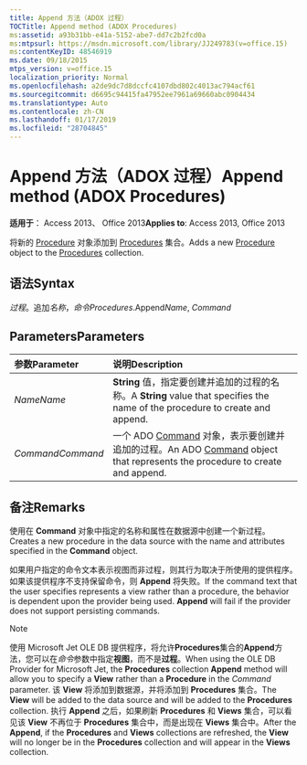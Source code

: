 ```yaml
---
title: Append 方法（ADOX 过程）
TOCTitle: Append method (ADOX Procedures)
ms:assetid: a93b31bb-e41a-5152-abe7-dd7c2b2fcd0a
ms:mtpsurl: https://msdn.microsoft.com/library/JJ249783(v=office.15)
ms:contentKeyID: 48546919
ms.date: 09/18/2015
mtps_version: v=office.15
localization_priority: Normal
ms.openlocfilehash: a2de9dc7d8dccfc4107dbd802c4013ac794acf61
ms.sourcegitcommit: d6695c94415fa47952ee7961a69660abc0904434
ms.translationtype: Auto
ms.contentlocale: zh-CN
ms.lasthandoff: 01/17/2019
ms.locfileid: "28704845"
---
```

# <a name="append-method-adox-procedures"></a><span data-ttu-id="a5147-102">Append 方法（ADOX 过程）</span><span class="sxs-lookup"><span data-stu-id="a5147-102">Append method (ADOX Procedures)</span></span>

<span data-ttu-id="a5147-103">**适用于**： Access 2013、 Office 2013</span><span class="sxs-lookup"><span data-stu-id="a5147-103">**Applies to**: Access 2013, Office 2013</span></span>

<span data-ttu-id="a5147-104">将新的 [Procedure](procedure-object-adox.md) 对象添加到 [Procedures](procedures-collection-adox.md) 集合。</span><span class="sxs-lookup"><span data-stu-id="a5147-104">Adds a new [Procedure](procedure-object-adox.md) object to the [Procedures](procedures-collection-adox.md) collection.</span></span>

## <a name="syntax"></a><span data-ttu-id="a5147-105">语法</span><span class="sxs-lookup"><span data-stu-id="a5147-105">Syntax</span></span>

<span data-ttu-id="a5147-106">*过程*。追加*名称*，*命令*</span><span class="sxs-lookup"><span data-stu-id="a5147-106">*Procedures*.Append*Name*, *Command*</span></span>

## <a name="parameters"></a><span data-ttu-id="a5147-107">Parameters</span><span class="sxs-lookup"><span data-stu-id="a5147-107">Parameters</span></span>

|<span data-ttu-id="a5147-108">参数</span><span class="sxs-lookup"><span data-stu-id="a5147-108">Parameter</span></span>|<span data-ttu-id="a5147-109">说明</span><span class="sxs-lookup"><span data-stu-id="a5147-109">Description</span></span>|
|:--------|:----------|
|<span data-ttu-id="a5147-110">*Name*</span><span class="sxs-lookup"><span data-stu-id="a5147-110">*Name*</span></span> |<span data-ttu-id="a5147-111">**String** 值，指定要创建并追加的过程的名称。</span><span class="sxs-lookup"><span data-stu-id="a5147-111">A **String** value that specifies the name of the procedure to create and append.</span></span>|
|<span data-ttu-id="a5147-112">*Command*</span><span class="sxs-lookup"><span data-stu-id="a5147-112">*Command*</span></span> |<span data-ttu-id="a5147-113">一个 ADO [Command](command-object-ado.md) 对象，表示要创建并追加的过程。</span><span class="sxs-lookup"><span data-stu-id="a5147-113">An ADO [Command](command-object-ado.md) object that represents the procedure to create and append.</span></span>|

## <a name="remarks"></a><span data-ttu-id="a5147-114">备注</span><span class="sxs-lookup"><span data-stu-id="a5147-114">Remarks</span></span>

<span data-ttu-id="a5147-115">使用在 **Command** 对象中指定的名称和属性在数据源中创建一个新过程。</span><span class="sxs-lookup"><span data-stu-id="a5147-115">Creates a new procedure in the data source with the name and attributes specified in the **Command** object.</span></span>

<span data-ttu-id="a5147-p101">如果用户指定的命令文本表示视图而非过程，则其行为取决于所使用的提供程序。如果该提供程序不支持保留命令，则 **Append** 将失败。</span><span class="sxs-lookup"><span data-stu-id="a5147-p101">If the command text that the user specifies represents a view rather than a procedure, the behavior is dependent upon the provider being used. **Append** will fail if the provider does not support persisting commands.</span></span>

> [!NOTE]
> <span data-ttu-id="a5147-118">使用 Microsoft Jet OLE DB 提供程序，将允许**Procedures**集合的**Append**方法，您可以在*命令*参数中指定**视图**，而不是**过程**。</span><span class="sxs-lookup"><span data-stu-id="a5147-118">When using the OLE DB Provider for Microsoft Jet, the **Procedures** collection **Append** method will allow you to specify a **View** rather than a **Procedure** in the *Command* parameter.</span></span> <span data-ttu-id="a5147-119">该 **View** 将添加到数据源，并将添加到 **Procedures** 集合。</span><span class="sxs-lookup"><span data-stu-id="a5147-119">The **View** will be added to the data source and will be added to the **Procedures** collection.</span></span> <span data-ttu-id="a5147-120">执行 **Append** 之后，如果刷新 **Procedures** 和 **Views** 集合，可以看见该 **View** 不再位于 **Procedures** 集合中，而是出现在 **Views** 集合中。</span><span class="sxs-lookup"><span data-stu-id="a5147-120">After the **Append**, if the **Procedures** and **Views** collections are refreshed, the **View** will no longer be in the **Procedures** collection and will appear in the **Views** collection.</span></span>


